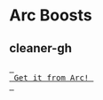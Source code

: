 # Arc Boosts

## cleaner-gh

[<kbd> <br> Get it from Arc! <br> </kbd>][cleaner-gh]

[cleaner-gh]: asdfjlk 'Get it from Arc'

